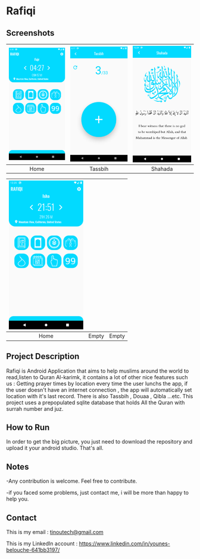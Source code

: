 # Rafiqi


## Screenshots

| <img src="1" width="200"/> | <img src="2" width="200"/> | <img src="3" width="200"/> | 
|:---:|:---:|:---:|
|Home|Tassbih|Shahada|


| <img src="4" width="200"/> |  | | 
|:---:|:---:|:---:|
|Home|Empty|Empty|


## Project Description

Rafiqi is Android Application that aims to help muslims around the world to read,listen to Quran Al-karimk, it contains a lot of other nice features such us : Getting prayer times by location every time the user lunchs the app, if 
the user doesn't have an internet connection , the app will automatically set location with it's last record. There is also Tassbih , Douaa , Qibla ...etc. 
This project uses a prepopulated sqlite database that holds All the Quran with surrah number and juz.

## How to Run 

In order to get the big picture, you just need to download the repository and upload it your android studio. That's all.

## Notes 

-Any contribution is welcome. Feel free to contribute.

-if you faced some problems, just contact me, i will be more than happy to help you.

## Contact

This is my email : tinoutech@gmail.com

This is my LinkedIn account : https://www.linkedin.com/in/younes-belouche-641bb3197/

